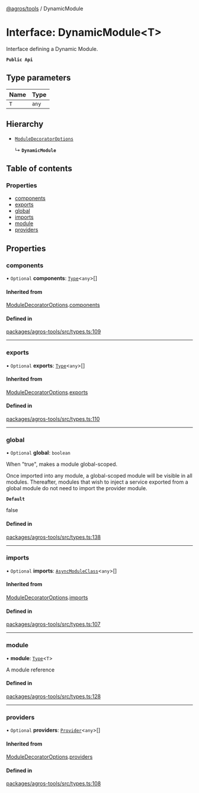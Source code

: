 [@agros/tools](../index.md) / DynamicModule

# Interface: DynamicModule<T\>

Interface defining a Dynamic Module.

**`Public Api`**

## Type parameters

| Name | Type |
| :------ | :------ |
| `T` | `any` |

## Hierarchy

- [`ModuleDecoratorOptions`](ModuleDecoratorOptions.md)

  ↳ **`DynamicModule`**

## Table of contents

### Properties

- [components](DynamicModule.md#components)
- [exports](DynamicModule.md#exports)
- [global](DynamicModule.md#global)
- [imports](DynamicModule.md#imports)
- [module](DynamicModule.md#module)
- [providers](DynamicModule.md#providers)

## Properties

### <a id="components" name="components"></a> components

• `Optional` **components**: [`Type`](../index.md#type)<`any`\>[]

#### Inherited from

[ModuleDecoratorOptions](ModuleDecoratorOptions.md).[components](ModuleDecoratorOptions.md#components)

#### Defined in

[packages/agros-tools/src/types.ts:109](https://github.com/agrosjs/agros/blob/07185bd/packages/agros-tools/src/types.ts#L109)

___

### <a id="exports" name="exports"></a> exports

• `Optional` **exports**: [`Type`](../index.md#type)<`any`\>[]

#### Inherited from

[ModuleDecoratorOptions](ModuleDecoratorOptions.md).[exports](ModuleDecoratorOptions.md#exports)

#### Defined in

[packages/agros-tools/src/types.ts:110](https://github.com/agrosjs/agros/blob/07185bd/packages/agros-tools/src/types.ts#L110)

___

### <a id="global" name="global"></a> global

• `Optional` **global**: `boolean`

When "true", makes a module global-scoped.

Once imported into any module, a global-scoped module will be visible
in all modules. Thereafter, modules that wish to inject a service exported
from a global module do not need to import the provider module.

**`Default`**

false

#### Defined in

[packages/agros-tools/src/types.ts:138](https://github.com/agrosjs/agros/blob/07185bd/packages/agros-tools/src/types.ts#L138)

___

### <a id="imports" name="imports"></a> imports

• `Optional` **imports**: [`AsyncModuleClass`](../index.md#asyncmoduleclass)<`any`\>[]

#### Inherited from

[ModuleDecoratorOptions](ModuleDecoratorOptions.md).[imports](ModuleDecoratorOptions.md#imports)

#### Defined in

[packages/agros-tools/src/types.ts:107](https://github.com/agrosjs/agros/blob/07185bd/packages/agros-tools/src/types.ts#L107)

___

### <a id="module" name="module"></a> module

• **module**: [`Type`](../index.md#type)<`T`\>

A module reference

#### Defined in

[packages/agros-tools/src/types.ts:128](https://github.com/agrosjs/agros/blob/07185bd/packages/agros-tools/src/types.ts#L128)

___

### <a id="providers" name="providers"></a> providers

• `Optional` **providers**: [`Provider`](../index.md#provider)<`any`\>[]

#### Inherited from

[ModuleDecoratorOptions](ModuleDecoratorOptions.md).[providers](ModuleDecoratorOptions.md#providers)

#### Defined in

[packages/agros-tools/src/types.ts:108](https://github.com/agrosjs/agros/blob/07185bd/packages/agros-tools/src/types.ts#L108)
